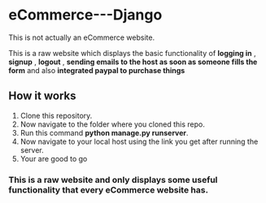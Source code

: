 # eCommerce---Django
This is not actually an eCommerce website.

This is a raw website which displays the basic functionality of **logging in** , **signup** , **logout** , **sending emails to the host 
as soon as someone fills the form** and also **integrated paypal to purchase things**

## How it works
1. Clone this repository.
2. Now navigate to the folder where you cloned this repo.
3. Run this command **python manage.py runserver**.
4. Now navigate to your local host using the link you get after running the server.
5. Your are good to go 

### This is a raw website and only displays some useful functionality that every eCommerce website has.
